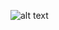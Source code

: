 ![alt text](https://media.geeksforgeeks.org/wp-content/uploads/20240328115846/low-level-job-schduler.jpg)
